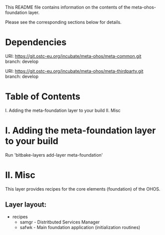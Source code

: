 This README file contains information on the contents of the meta-ohos-foundation layer.

Please see the corresponding sections below for details.

Dependencies
============

  URI: https://git.ostc-eu.org/incubate/meta-ohos/meta-common.git  
  branch: develop  

  URI: https://git.ostc-eu.org/incubate/meta-ohos/meta-thirdparty.git  
  branch: develop


Table of Contents
=================

  I. Adding the meta-foundation layer to your build
 II. Misc


I. Adding the meta-foundation layer to your build
=================================================

Run 'bitbake-layers add-layer meta-foundation'

II. Misc
========

This layer provides recipes for the core elements (foundation) of
the OHOS.

## Layer layout:
 - recipes 
   - samgr - Distritbuted Services Manager 
   - safwk - Main foundation application (initialization routines) 
